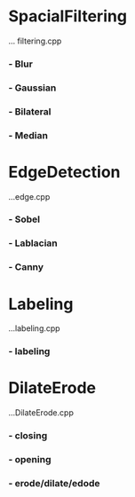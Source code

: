 # SpacialFiltering
... filtering.cpp
### - Blur
### - Gaussian
### - Bilateral
### - Median

# EdgeDetection
...edge.cpp
### - Sobel
### - Lablacian
### - Canny

# Labeling
...labeling.cpp
### - labeling

# DilateErode
...DilateErode.cpp
### - closing
### - opening
### - erode/dilate/edode